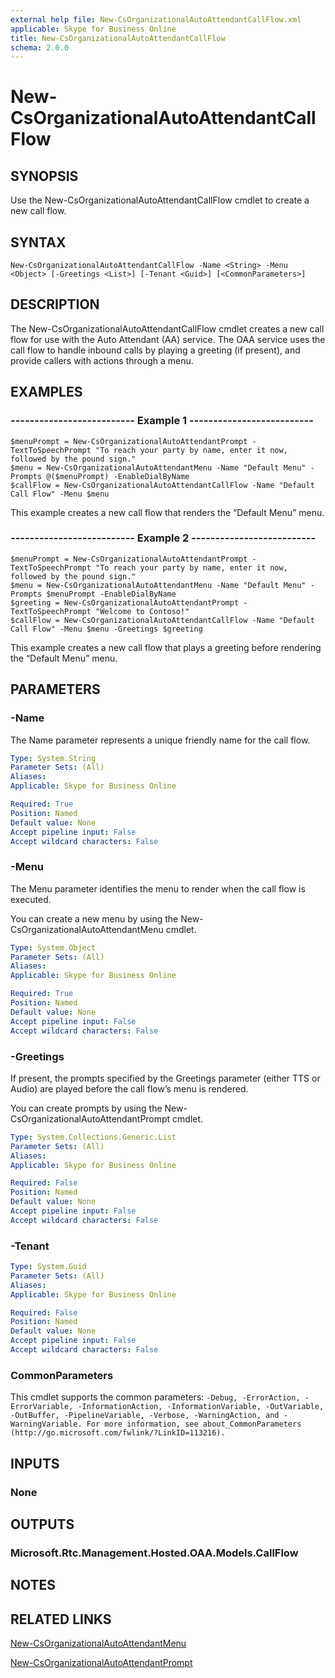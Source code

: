 ```yaml
---
external help file: New-CsOrganizationalAutoAttendantCallFlow.xml
applicable: Skype for Business Online
title: New-CsOrganizationalAutoAttendantCallFlow
schema: 2.0.0
---
```


# New-CsOrganizationalAutoAttendantCallFlow

## SYNOPSIS
Use the New-CsOrganizationalAutoAttendantCallFlow cmdlet to create a new call flow.

## SYNTAX

```
New-CsOrganizationalAutoAttendantCallFlow -Name <String> -Menu <Object> [-Greetings <List>] [-Tenant <Guid>] [<CommonParameters>]
```

## DESCRIPTION
The New-CsOrganizationalAutoAttendantCallFlow cmdlet creates a new call flow for use with the Auto Attendant (AA) service. The OAA service uses the call flow to handle inbound calls by playing a greeting (if present), and provide callers with actions through a menu.


## EXAMPLES

### -------------------------- Example 1 --------------------------
```
$menuPrompt = New-CsOrganizationalAutoAttendantPrompt -TextToSpeechPrompt "To reach your party by name, enter it now, followed by the pound sign."
$menu = New-CsOrganizationalAutoAttendantMenu -Name "Default Menu" -Prompts @($menuPrompt) -EnableDialByName 
$callFlow = New-CsOrganizationalAutoAttendantCallFlow -Name "Default Call Flow" -Menu $menu
```

This example creates a new call flow that renders the “Default Menu” menu.

### -------------------------- Example 2 --------------------------
```
$menuPrompt = New-CsOrganizationalAutoAttendantPrompt -TextToSpeechPrompt "To reach your party by name, enter it now, followed by the pound sign."
$menu = New-CsOrganizationalAutoAttendantMenu -Name "Default Menu" -Prompts $menuPrompt -EnableDialByName 
$greeting = New-CsOrganizationalAutoAttendantPrompt -TextToSpeechPrompt "Welcome to Contoso!"
$callFlow = New-CsOrganizationalAutoAttendantCallFlow -Name "Default Call Flow" -Menu $menu -Greetings $greeting
```

This example creates a new call flow that plays a greeting before rendering the “Default Menu” menu.

## PARAMETERS

### -Name
The Name parameter represents a unique friendly name for the call flow.

```yaml
Type: System.String
Parameter Sets: (All)
Aliases: 
Applicable: Skype for Business Online

Required: True
Position: Named
Default value: None
Accept pipeline input: False
Accept wildcard characters: False
```

### -Menu
The Menu parameter identifies the menu to render when the call flow is executed.

You can create a new menu by using the New-CsOrganizationalAutoAttendantMenu cmdlet.


```yaml
Type: System.Object
Parameter Sets: (All)
Aliases: 
Applicable: Skype for Business Online

Required: True
Position: Named
Default value: None
Accept pipeline input: False
Accept wildcard characters: False
```

### -Greetings
If present, the prompts specified by the Greetings parameter (either TTS or Audio) are played before the call flow’s menu is rendered.

You can create prompts by using the New-CsOrganizationalAutoAttendantPrompt cmdlet.


```yaml
Type: System.Collections.Generic.List
Parameter Sets: (All)
Aliases: 
Applicable: Skype for Business Online

Required: False
Position: Named
Default value: None
Accept pipeline input: False
Accept wildcard characters: False
```

### -Tenant

```yaml
Type: System.Guid
Parameter Sets: (All)
Aliases: 
Applicable: Skype for Business Online

Required: False
Position: Named
Default value: None
Accept pipeline input: False
Accept wildcard characters: False
```

### CommonParameters
This cmdlet supports the common parameters: `-Debug, -ErrorAction, -ErrorVariable, -InformationAction, -InformationVariable, -OutVariable, -OutBuffer, -PipelineVariable, -Verbose, -WarningAction, and -WarningVariable. For more information, see about_CommonParameters (http://go.microsoft.com/fwlink/?LinkID=113216).`

## INPUTS

### None


## OUTPUTS

### Microsoft.Rtc.Management.Hosted.OAA.Models.CallFlow


## NOTES

## RELATED LINKS

[New-CsOrganizationalAutoAttendantMenu](New-CsOrganizationalAutoAttendantMenu.md)

[New-CsOrganizationalAutoAttendantPrompt](New-CsOrganizationalAutoAttendantPrompt.md)
